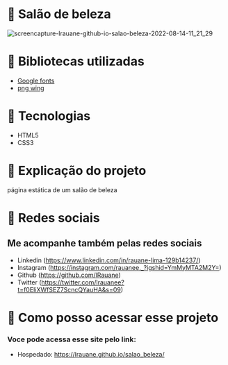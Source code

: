 # 📍 Salão de beleza
![screencapture-lrauane-github-io-salao-beleza-2022-08-14-11_21_29](https://user-images.githubusercontent.com/102835801/184541342-1305afe3-151c-460d-9984-ef7ff230a1f5.png)



# 📍 Bibliotecas utilizadas
- [Google fonts](https://fonts.google.com/)
- [png wing](https://www.pngwing.com/pt/search?q=pesquisa)
 
# 📍 Tecnologias 
- HTML5
- CSS3

# 📍 Explicação do projeto
<p>página estática de um salão de beleza</p>
 
# 📍 Redes sociais 
 ## Me acompanhe também pelas redes sociais
 - Linkedin (https://www.linkedin.com/in/rauane-lima-129b14237/)
 - Instagram (https://instagram.com/rauanee._?igshid=YmMyMTA2M2Y=)
 - Github (https://github.com/lRauane)
 - Twitter (https://twitter.com/lrauanee?t=f0EIiXWfSEZ7ScncQYauHA&s=09)

# 📍 Como posso acessar esse projeto
### Voce pode acessa esse site pelo link:

- Hospedado: https://lrauane.github.io/salao_beleza/
